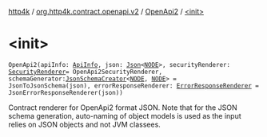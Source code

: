 [http4k](../../index.md) / [org.http4k.contract.openapi.v2](../index.md) / [OpenApi2](index.md) / [&lt;init&gt;](./-init-.md)

# &lt;init&gt;

`OpenApi2(apiInfo: `[`ApiInfo`](../../org.http4k.contract.openapi/-api-info/index.md)`, json: `[`Json`](../../org.http4k.format/-json/index.md)`<`[`NODE`](index.md#NODE)`>, securityRenderer: `[`SecurityRenderer`](../../org.http4k.contract.openapi/-security-renderer/index.md)` = OpenApi2SecurityRenderer, schemaGenerator: `[`JsonSchemaCreator`](../../org.http4k.util/-json-schema-creator/index.md)`<`[`NODE`](index.md#NODE)`, `[`NODE`](index.md#NODE)`> = JsonToJsonSchema(json), errorResponseRenderer: `[`ErrorResponseRenderer`](../../org.http4k.contract/-error-response-renderer/index.md)` = JsonErrorResponseRenderer(json))`

Contract renderer for OpenApi2 format JSON. Note that for the JSON schema generation, auto-naming of
object models is used as the input relies on JSON objects and not JVM classees.

